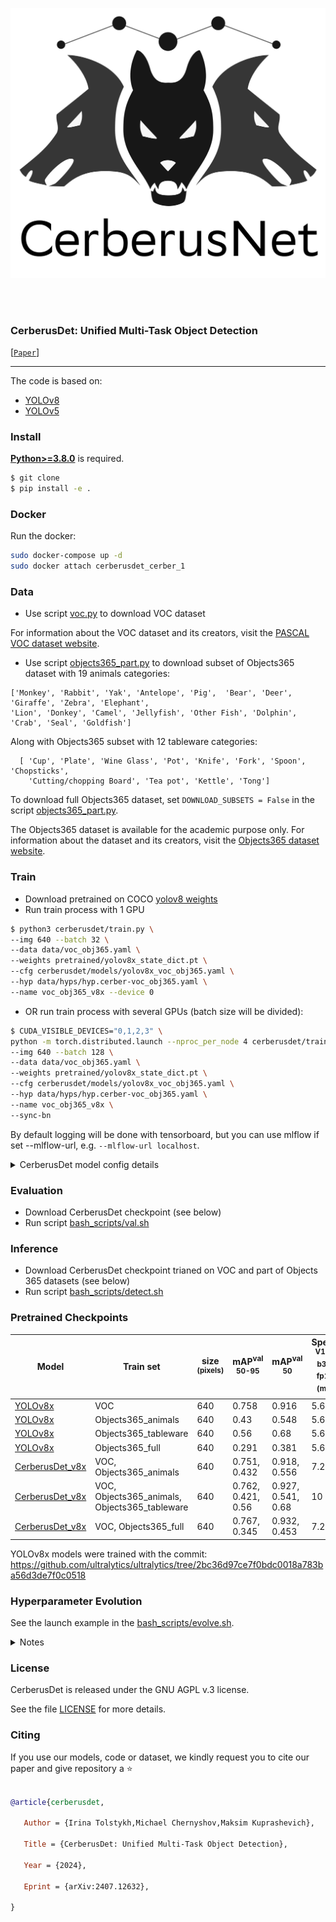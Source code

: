 <div align="center">
<p>
<a align="left"  target="_blank">
<img width="640" src="assets/logo.png"></a>
</p>
<br>

<br>
</div>

### CerberusDet: Unified Multi-Task Object Detection

[[`Paper`](http://arxiv.org/abs/2407.12632)]

---

The code is based on:

- [YOLOv8](https://github.com/ultralytics/ultralytics)
- [YOLOv5](https://github.com/ultralytics/yolov5)


### Install

[**Python>=3.8.0**](https://www.python.org/) is required.
```bash
$ git clone
$ pip install -e .
```

### Docker

Run the docker:

```bash
sudo docker-compose up -d
sudo docker attach cerberusdet_cerber_1
```
### Data

- Use script [voc.py](data/scripts/voc.py) to download VOC dataset

For information about the VOC dataset and its creators, visit the [PASCAL VOC dataset website](http://host.robots.ox.ac.uk/pascal/VOC/).
- Use script [objects365_part.py](data/scripts/objects365_part.py) to download subset of Objects365 dataset with 19 animals categories:
```
['Monkey', 'Rabbit', 'Yak', 'Antelope', 'Pig',  'Bear', 'Deer', 'Giraffe', 'Zebra', 'Elephant',
'Lion', 'Donkey', 'Camel', 'Jellyfish', 'Other Fish', 'Dolphin', 'Crab', 'Seal', 'Goldfish']
```
Along with Objects365 subset with 12 tableware categories:
```
  [ 'Cup', 'Plate', 'Wine Glass', 'Pot', 'Knife', 'Fork', 'Spoon', 'Chopsticks',
    'Cutting/chopping Board', 'Tea pot', 'Kettle', 'Tong']
```
To download full Objects365 dataset, set `DOWNLOAD_SUBSETS = False` in the script [objects365_part.py](data/scripts/objects365_part.py).

The Objects365 dataset is available for the academic purpose only. For information about the dataset and its creators, visit the [Objects365 dataset website](https://www.objects365.org/).

### Train

- Download pretrained on COCO [yolov8 weights](https://drive.google.com/file/d/1A3ukDEBNqfgreaMrju66XDIiLEfBkEZH/view?usp=sharing)
- Run train process with 1 GPU
```bash
$ python3 cerberusdet/train.py \
--img 640 --batch 32 \
--data data/voc_obj365.yaml \
--weights pretrained/yolov8x_state_dict.pt \
--cfg cerberusdet/models/yolov8x_voc_obj365.yaml \
--hyp data/hyps/hyp.cerber-voc_obj365.yaml \
--name voc_obj365_v8x --device 0
```
- OR run train process with several GPUs (batch size will be divided):
```bash
$ CUDA_VISIBLE_DEVICES="0,1,2,3" \
python -m torch.distributed.launch --nproc_per_node 4 cerberusdet/train.py \
--img 640 --batch 128 \
--data data/voc_obj365.yaml \
--weights pretrained/yolov8x_state_dict.pt \
--cfg cerberusdet/models/yolov8x_voc_obj365.yaml \
--hyp data/hyps/hyp.cerber-voc_obj365.yaml \
--name voc_obj365_v8x \
--sync-bn
```
By default logging will be done with tensorboard, but you can use mlflow if set --mlflow-url, e.g. `--mlflow-url localhost`.

<details>
<summary>CerberusDet model config details </summary>

Example of the model's config for 2 tasks: [yolov8x_voc_obj365.yaml](cerberusdet/models/yolov8x_voc_obj365.yaml)

- The model config is based on yolo configs, except that the `head` is divided into two sections (`neck` and `head`)
- The layers of the `neck` section can be shared between tasks or be unique
- The `head` section defines what the head will be for all tasks, but each task will always have its own unique parameters
- The `from` parameter of the first neck layer must be a positive ordinal number, specifying from which layer, starting from the beginning of the entire architecture, to take features.
- The `cerber` section is optional and defines the architecture configuration for determining the neck layers to be shared among tasks. If not specified, all layers will be shared among tasks, and only the heads will be unique.
- The CerberusDet configuration is constructed as follows:<br>
  `cerber: List[OneBranchConfig]`, where<br>
  &nbsp; `OneBranchConfig = List[cerber_layer_number, SharedTasksConfig]`, where<br>
  &nbsp; &nbsp; &nbsp; `cerber_layer_number` - the layer number (counting from the end of the backbone) after which branching should occur<br>
  &nbsp; &nbsp; &nbsp; `SharedTasksConfig = List[OneBranchGroupedTasks]`, where<br>
  &nbsp; &nbsp; &nbsp; &nbsp; &nbsp; &nbsp; `OneBranchGroupedTasks = [number_of_task1_head, number_of_task2_head, ...]` - the task head numbers (essentially task IDs) that should be in the same branch and share layers thereafter<br><br>
  The head numbers will correspond to tasks according to the sequence in which they are listed in the data configuration.<br><br>
  Example for YOLO v8x:<br>
  `[[2, [[15], [13, 14]]], [6, [[13], [14]]]]` - configuration for 3 tasks. Task id=15 will have all task-specific layers, starting from the 3rd. Tasks id=13, id=14 will share layers 3-6, then after the 6th, they will have their own separate branches with all layers.

</details>

### Evaluation

- Download CerberusDet checkpoint (see below)
- Run script [bash_scripts/val.sh](bash_scripts/val.sh)

### Inference

- Download CerberusDet checkpoint trianed on VOC and part of Objects 365 datasets (see below)
- Run script [bash_scripts/detect.sh](bash_scripts/detect.sh)

### Pretrained Checkpoints


| Model                                                                                                                                                                                   | Train set                                     | size<br><sup>(pixels) | mAP<sup>val<br>50-95 | mAP<sup>val<br>50  | Speed<br><sup>V100 b32, fp16<br>(ms) | params<br><sup>(M) | FLOPs<br><sup>@640 (B) |
|-----------------------------------------------------------------------------------------------------------------------------------------------------------------------------------------|-----------------------------------------------|-----------------------|----------------------|--------------------|------------------------------------|--------------------|------------------------|
| [YOLOv8x](https://drive.google.com/file/d/11WZJxFd_7jww1TyXTogoVh7OzlrTDMQ0/view?usp=sharing)                                                                                           | VOC                                           | 640                   | 0.758                | 0.916              | 5.6                                | 68                 | 257.5                  |
| [YOLOv8x](https://drive.google.com/file/d/1wBJFfsgfMTuBaRaIEecJN2YgWju_IKju/view?usp=sharing)                                                                                           | Objects365_animals                            | 640                   | 0.43                 | 0.548              | 5.6                                | 68                 | 257.5                  |
| [YOLOv8x](https://drive.google.com/file/d/1VNIwogJGYLEDJXJ2R-k-aucSZOWjfSXW/view?usp=sharing)                                                                                           | Objects365_tableware                          | 640                   | 0.56                 | 0.68               | 5.6                                | 68                 | 257.5                  |
| [YOLOv8x](https://drive.google.com/file/d/1phP54z9dIOnCxG2XfB3c1Rf3RssiifSp/view?usp=sharing)                                                                                           | Objects365_full                               | 640                   | 0.291                | 0.381              | 5.6                                | 70                 | 267.0                  |
| [CerberusDet_v8x](https://drive.google.com/file/d/1vHqLGot6AMcWOO5GWN1YOUNbvzNai0Oj/view?usp=sharing) | VOC, Objects365_animals                       | 640                   | 0.751, 0.432         | 0.918, 0.556       | 7.2                                | 105                | 381.3                  |
| [CerberusDet_v8x](https://drive.google.com/file/d/1SwgZw0FgilAG2qaf66j-cgYRVg4fhyag/view?usp=sharing)                                                                                   | VOC, Objects365_animals, Objects365_tableware | 640                   | 0.762, 0.421, 0.56   | 0.927, 0.541, 0.68 | 10                                 | 142                | 505.1                  |
| [CerberusDet_v8x](https://drive.google.com/file/d/19sOpjFp-qgEtywfJeufX9zH6oidFlVeg/view?usp=sharing)                                                                                   | VOC, Objects365_full                          | 640                   | 0.767, 0.345         | 0.932, 0.453       | 7.2                                | 107                | 390.8                  |

YOLOv8x models were trained with the commit: https://github.com/ultralytics/ultralytics/tree/2bc36d97ce7f0bdc0018a783ba56d3de7f0c0518


### Hyperparameter Evolution

See the launch example in the  [bash_scripts/evolve.sh](bash_scripts/evolve.sh).

<details>
<summary>Notes</summary>

- To evolve hyperparameters specific to each task, specify initial parameters separately per task and append `--evolve_per_task`
- To evolve specific set of hyperparameters, specify their names separated by comma via the `--params_to_evolve` argument, e.g. `--params_to_evolve 'box,cls,dfl'`
- Use absolute paths to configs.
- Specify search algorith via `--evolver`. You can use the search algorithms of the [ray](https://docs.ray.io/en/latest/index.html) library (see available values here: [predefined_evolvers.py](cerberusdet/evolvers/predefined_evolvers.py)), or `'yolov5'`

</details>

### License
CerberusDet is released under the GNU AGPL v.3 license.

See the file [LICENSE](LICENSE.txt) for more details.

### Citing

If you use our models, code or dataset, we kindly request you to cite our paper and give repository a ⭐

```bibtex

@article{cerberusdet,

   Author = {Irina Tolstykh,Michael Chernyshov,Maksim Kuprashevich},

   Title = {CerberusDet: Unified Multi-Task Object Detection},

   Year = {2024},

   Eprint = {arXiv:2407.12632},

}

```
